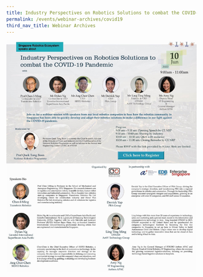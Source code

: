 ```yaml
---
title: Industry Perspectives on Robotics Solutions to combat the COVID-19 Pandemic
permalink: /events/webinar-archives/covid19
third_nav_title: Webinar Archives
---
```

![Covid19 Webinar](/images/webinars/covid19.jpg)